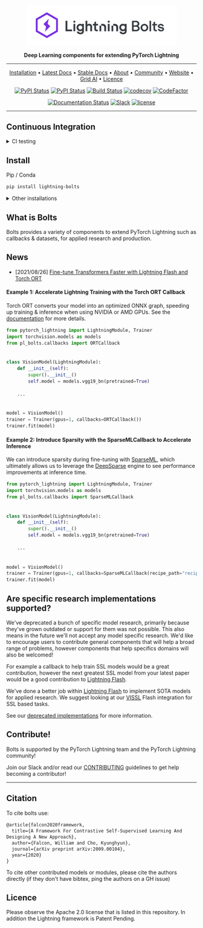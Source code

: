 <div align="center">

<img src="docs/source/_images/logos/bolts_logo.png" width="400px">

**Deep Learning components for extending PyTorch Lightning**

______________________________________________________________________

<p align="center">
  <a href="#install">Installation</a> •
  <a href="https://lightning-bolts.readthedocs.io/en/latest/">Latest Docs</a> •
  <a href="https://lightning-bolts.readthedocs.io/en/stable/">Stable Docs</a> •
  <a href="#what-is-bolts">About</a> •
  <a href="#team">Community</a> •
  <a href="https://www.pytorchlightning.ai/">Website</a> •
  <a href="https://www.grid.ai/">Grid AI</a> •
  <a href="#licence">Licence</a>
</p>

[![PyPI Status](https://badge.fury.io/py/lightning-bolts.svg)](https://badge.fury.io/py/lightning-bolts)
[![PyPI Status](https://pepy.tech/badge/lightning-bolts)](https://pepy.tech/project/lightning-bolts)
[![Build Status](https://dev.azure.com/PytorchLightning/lightning%20Bolts/_apis/build/status/PyTorchLightning.lightning-bolts?branchName=master)](https://dev.azure.com/PytorchLightning/lightning%20Bolts/_build/latest?definitionId=5&branchName=master)
[![codecov](https://codecov.io/gh/PyTorchLightning/lightning-bolts/branch/master/graph/badge.svg)](https://codecov.io/gh/PyTorchLightning/lightning-bolts)
[![CodeFactor](https://www.codefactor.io/repository/github/pytorchlightning/lightning-bolts/badge)](https://www.codefactor.io/repository/github/pytorchlightning/lightning-bolts)

[![Documentation Status](https://readthedocs.org/projects/lightning-bolts/badge/?version=latest)](https://lightning-bolts.readthedocs.io/en/latest/)
[![Slack](https://img.shields.io/badge/slack-chat-green.svg?logo=slack)](https://join.slack.com/t/pytorch-lightning/shared_invite/zt-pw5v393p-qRaDgEk24~EjiZNBpSQFgQ)
[![license](https://img.shields.io/badge/License-Apache%202.0-blue.svg)](https://github.com/PytorchLightning/lightning-bolts/blob/master/LICENSE)

</div>

______________________________________________________________________

## Continuous Integration

<details>
  <summary>CI testing</summary>

| System / PyTorch ver. |                                                             1.6 (min. req.)                                                              |                                                               1.8 (latest)                                                               |
| :-------------------: | :--------------------------------------------------------------------------------------------------------------------------------------: | :--------------------------------------------------------------------------------------------------------------------------------------: |
|    Linux py3.{6,8}    | ![CI full testing](https://github.com/PyTorchLightning/lightning-bolts/workflows/CI%20full%20testing/badge.svg?branch=master&event=push) | ![CI full testing](https://github.com/PyTorchLightning/lightning-bolts/workflows/CI%20full%20testing/badge.svg?branch=master&event=push) |
|     OSX py3.{6,8}     | ![CI full testing](https://github.com/PyTorchLightning/lightning-bolts/workflows/CI%20full%20testing/badge.svg?branch=master&event=push) | ![CI full testing](https://github.com/PyTorchLightning/lightning-bolts/workflows/CI%20full%20testing/badge.svg?branch=master&event=push) |
|    Windows py3.7\*    | ![CI base testing](https://github.com/PyTorchLightning/lightning-bolts/workflows/CI%20base%20testing/badge.svg?branch=master&event=push) | ![CI base testing](https://github.com/PyTorchLightning/lightning-bolts/workflows/CI%20base%20testing/badge.svg?branch=master&event=push) |

- _\* testing just the package itself, we skip full test suite - excluding `tests` folder_

</details>

## Install

Pip / Conda

```bash
pip install lightning-bolts
```

<details>
  <summary>Other installations</summary>

Install bleeding-edge (no guarantees)

```bash
pip install git+https://github.com/PytorchLightning/lightning-bolts.git@master --upgrade
```

To install all optional dependencies

```bash
pip install lightning-bolts["extra"]
```

</details>

## What is Bolts

Bolts provides a variety of components to extend PyTorch Lightning such as callbacks & datasets, for applied research and production.

## News

- \[2021/08/26\] [Fine-tune Transformers Faster with Lightning Flash and Torch ORT](https://devblog.pytorchlightning.ai/fine-tune-transformers-faster-with-lightning-flash-and-torch-ort-ec2d53789dc3)

#### Example 1: Accelerate Lightning Training with the Torch ORT Callback

Torch ORT converts your model into an optimized ONNX graph, speeding up training & inference when using NVIDIA or AMD GPUs. See the [documentation](https://lightning-bolts.readthedocs.io/en/latest/callbacks/torch_ort.html) for more details.

```python
from pytorch_lightning import LightningModule, Trainer
import torchvision.models as models
from pl_bolts.callbacks import ORTCallback


class VisionModel(LightningModule):
    def __init__(self):
        super().__init__()
        self.model = models.vgg19_bn(pretrained=True)

    ...


model = VisionModel()
trainer = Trainer(gpus=1, callbacks=ORTCallback())
trainer.fit(model)
```

#### Example 2: Introduce Sparsity with the SparseMLCallback to Accelerate Inference

We can introduce sparsity during fine-tuning with [SparseML](https://github.com/neuralmagic/sparseml), which ultimately allows us to leverage the [DeepSparse](https://github.com/neuralmagic/deepsparse) engine to see performance improvements at inference time.

```python
from pytorch_lightning import LightningModule, Trainer
import torchvision.models as models
from pl_bolts.callbacks import SparseMLCallback


class VisionModel(LightningModule):
    def __init__(self):
        super().__init__()
        self.model = models.vgg19_bn(pretrained=True)

    ...


model = VisionModel()
trainer = Trainer(gpus=1, callbacks=SparseMLCallback(recipe_path="recipe.yaml"))
trainer.fit(model)
```

## Are specific research implementations supported?

We've deprecated a bunch of specific model research, primarily because they've grown outdated or support for them was not possible. This also means in the future we'll not accept any model specific research. We'd like to encourage users to contribute general components that will help a broad range of problems, however components that help specifics domains will also be welcomed!

For example a callback to help train SSL models would be a great contribution, however the next greatest SSL model from your latest paper would be a good contribution to [Lightning Flash](https://github.com/PyTorchLightning/lightning-flash).

We've done a better job within [Lightning Flash](https://github.com/PyTorchLightning/lightning-flash) to implement SOTA models for applied research. We suggest looking at our [VISSL](<>) Flash integration for SSL based tasks.

See our [deprecated implementations](<>) for more information.

## Contribute!

Bolts is supported by the PyTorch Lightning team and the PyTorch Lightning community!

Join our Slack and/or read our [CONTRIBUTING](./.github/CONTRIBUTING.md) guidelines to get help becoming a contributor!

______________________________________________________________________

## Citation

To cite bolts use:

```
@article{falcon2020framework,
  title={A Framework For Contrastive Self-Supervised Learning And Designing A New Approach},
  author={Falcon, William and Cho, Kyunghyun},
  journal={arXiv preprint arXiv:2009.00104},
  year={2020}
}
```

To cite other contributed models or modules, please cite the authors directly (if they don't have bibtex, ping the authors on a GH issue)

## Licence

Please observe the Apache 2.0 license that is listed in this repository.
In addition the Lightning framework is Patent Pending.

